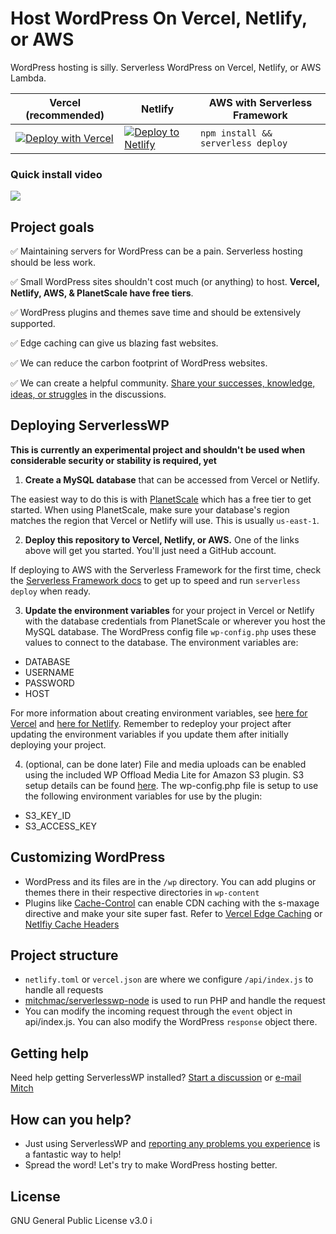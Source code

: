 # Host WordPress On Vercel, Netlify, or AWS
WordPress hosting is silly. Serverless WordPress on Vercel, Netlify, or AWS Lambda.

| Vercel (recommended) | Netlify | AWS with Serverless Framework |
| --- | --- | --- |
| [![Deploy with Vercel](https://vercel.com/button)](https://vercel.com/new/clone?repository-url=https%3A%2F%2Fgithub.com%2Fmitchmac%2Fserverlesswp&env=DATABASE,USERNAME,PASSWORD,HOST&envDescription=Database%20credentials%20from%20PlanetScale%20or%20other%20host&envLink=https%3A%2F%2Fgithub.com%2Fmitchmac%2FServerlessWP%23setup-vercel-or-netlify&project-name=serverlesswp&repository-name=serverlesswp) |  [![Deploy to Netlify](https://www.netlify.com/img/deploy/button.svg)](https://app.netlify.com/start/deploy?repository=https://github.com/mitchmac/serverlesswp) | ```npm install && serverless deploy```

### Quick install video

[![](https://markdown-videos.vercel.app/youtube/A1HZB2OqpCY)](https://youtu.be/A1HZB2OqpCY)

## Project goals

✅ Maintaining servers for WordPress can be a pain. Serverless hosting should be less work.

✅ Small WordPress sites shouldn't cost much (or anything) to host. **Vercel, Netlify, AWS, & PlanetScale have free tiers**.

✅ WordPress plugins and themes save time and should be extensively supported.

✅ Edge caching can give us blazing fast websites.

✅ We can reduce the carbon footprint of WordPress websites.

✅ We can create a helpful community. [Share your successes, knowledge, ideas, or struggles](https://github.com/mitchmac/ServerlessWP/discussions) in the discussions.

## Deploying ServerlessWP

**This is currently an experimental project and shouldn't be used when considerable security or stability is required, yet**

1. **Create a MySQL database** that can be accessed from Vercel or Netlify.

The easiest way to do this is with [PlanetScale](https://planetscale.com/) which has a free tier to get started. When using PlanetScale, make sure your database's region matches the region that Vercel or Netlify will use. This is usually ```us-east-1```.

2. **Deploy this repository to Vercel, Netlify, or AWS.** One of the links above will get you started. You'll just need a GitHub account.

If deploying to AWS with the Serverless Framework for the first time, check the [Serverless Framework docs](https://www.serverless.com/framework/docs/getting-started) to get up to speed and run ```serverless deploy``` when ready.

3. **Update the environment variables** for your project in Vercel or Netlify with the database credentials from PlanetScale or wherever you host the MySQL database. The WordPress config file ```wp-config.php``` uses these values to connect to the database. The environment variables are:
- DATABASE
- USERNAME
- PASSWORD
- HOST

For more information about creating environment variables, see [here for Vercel](https://vercel.com/docs/concepts/projects/environment-variables) and [here for Netlify](https://docs.netlify.com/environment-variables/overview/). Remember to redeploy your project after updating the environment variables if you update them after initially deploying your project.

4. (optional, can be done later) File and media uploads can be enabled using the included WP Offload Media Lite for Amazon S3 plugin. S3 setup details can be found [here](https://deliciousbrains.com/wp-offload-media/doc/amazon-s3-quick-start-guide/). The wp-config.php file is setup to use the following environment variables for use by the plugin:
- S3_KEY_ID
- S3_ACCESS_KEY

## Customizing WordPress
- WordPress and its files are in the ```/wp``` directory. You can add plugins or themes there in their respective directories in ```wp-content```
- Plugins like [Cache-Control](https://wordpress.org/plugins/cache-control/) can enable CDN caching with the s-maxage directive and make your site super fast. Refer to [Vercel Edge Caching](https://vercel.com/docs/concepts/edge-network/caching) or [Netlfiy Cache Headers](https://docs.netlify.com/edge-functions/optional-configuration/#supported-headers)

## Project structure
- `netlify.toml` or `vercel.json` are where we configure ```/api/index.js``` to handle all requests
- [mitchmac/serverlesswp-node](https://github.com/mitchmac/serverlesswp-node) is used to run PHP and handle the request
- You can modify the incoming request through the ```event``` object in api/index.js. You can also modify the WordPress ```response``` object there.

## Getting help
Need help getting ServerlessWP installed? [Start a discussion](https://github.com/mitchmac/ServerlessWP/discussions) or [e-mail Mitch](mailto:wp@mitchmac.dev)

## How can you help?
- Just using ServerlessWP and [reporting any problems you experience](https://github.com/mitchmac/ServerlessWP/issues) is a fantastic way to help!
- Spread the word! Let's try to make WordPress hosting better.

## License
GNU General Public License v3.0
i

